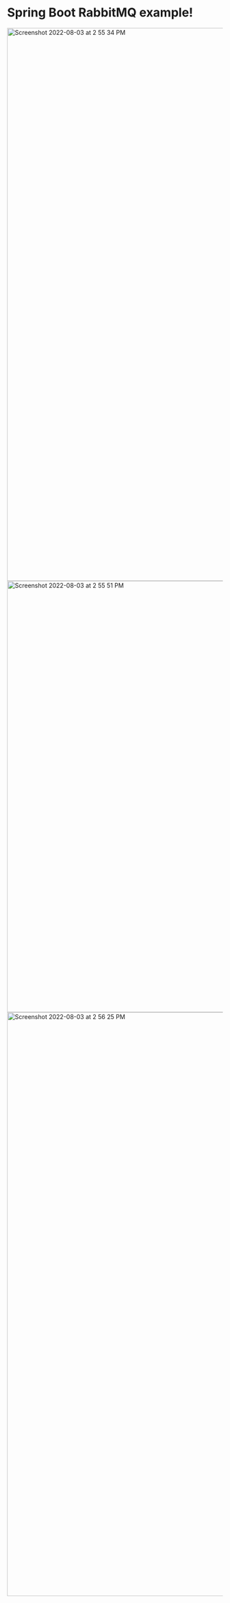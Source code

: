 # Spring Boot RabbitMQ example!

<img width="1291" alt="Screenshot 2022-08-03 at 2 55 34 PM" src="https://user-images.githubusercontent.com/54174687/182574328-4309d6fc-5464-4228-9dcc-b69e6a9028f8.png">

<img width="1007" alt="Screenshot 2022-08-03 at 2 55 51 PM" src="https://user-images.githubusercontent.com/54174687/182574365-4ebbc93d-7520-4572-ba3c-9b4996251427.png">

<img width="1363" alt="Screenshot 2022-08-03 at 2 56 25 PM" src="https://user-images.githubusercontent.com/54174687/182574377-b5ef886b-df6f-4acc-a167-736fb3ad6ed0.png">

